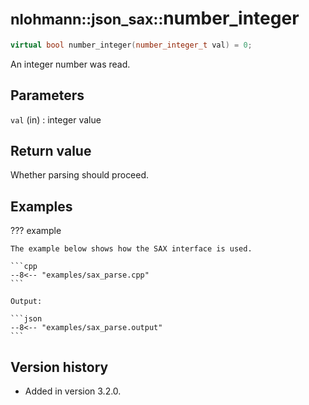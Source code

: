 # <small>nlohmann::json_sax::</small>number_integer

```cpp
virtual bool number_integer(number_integer_t val) = 0;
```

An integer number was read.

## Parameters

`val` (in)
:   integer value

## Return value

Whether parsing should proceed.

## Examples

??? example

    The example below shows how the SAX interface is used.

    ```cpp
    --8<-- "examples/sax_parse.cpp"
    ```
    
    Output:
    
    ```json
    --8<-- "examples/sax_parse.output"
    ```

## Version history

- Added in version 3.2.0.
